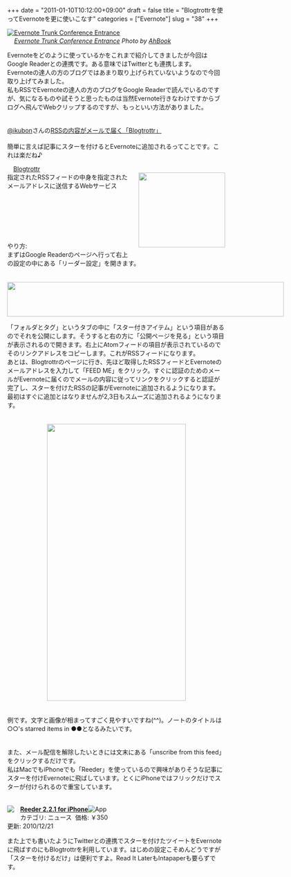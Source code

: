+++
date = "2011-01-10T10:12:00+09:00"
draft = false
title = "Blogtrottrを使ってEvernoteを更に使いこなす"
categories = ["Evernote"]
slug = "38"
+++

<p><a href="http://www.flickr.com/photos/52437397@N00/6072722159/" title="Evernote Trunk Conference Entrance by AhBook, on Flickr" target="_blank"><img class="flickr_photo" src="http://farm7.static.flickr.com/6072/6072722159_d46d7d4016_z.jpg"  alt="Evernote Trunk Conference Entrance" width="NaNpx"/></a><br /><cite class="flickr_photographer"><img src="http://farm4.static.flickr.com/3329/favicons/72157601614001242_7730.png" width="16" /><a href="http://www.flickr.com/photos/52437397@N00/6072722159/">Evernote Trunk Conference Entrance</a> Photo by <a href="http://www.flickr.com/photos/52437397@N00/">AhBook</a></cite></p>

Evernoteをどのように使っているかをこれまで紹介してきましたが今回はGoogle Readerとの連携です。ある意味ではTwitterとも連携します。<br />
Evernoteの達人の方のブログではあまり取り上げられていないようなので今回取り上げてみました。<br />
私もRSSでEvernoteの達人の方のブログをGoogle Readerで読んでいるのですが、気になるものや試そうと思ったものは当然Evernote行きなわけですからブログへ飛んでWebクリップするのですが、もっといい方法がありました。<br />
<a name="more"></a><br />
<br />
<a href="http://twitter.com/#%21/IKUBON">@ikubon</a>さんの<a href="http://ikubon.com/2010/02/blogtrottr/">RSSの内容がメールで届く「Blogtrottr」</a><br />
<br />
簡単に言えば記事にスターを付けるとEvernoteに追加されるってことです。これは楽だね♪<br />
<div style="margin-bottom: 0px; margin-left: 0px; margin-right: 0px; margin-top: 0px;"><a href="http://1.bp.blogspot.com/__65Q-o0q1tw/TSpHULkoB6I/AAAAAAAABFA/q_baGQYIvfs/s1600/Free+realtime+RSS+and+Atom+feed+to+email+service.+Get+your+favourite+blogs%252C+feeds%252C+and+news+delivered+to+your+inbox..png" imageanchor="1" style="clear: left; float: left; margin-bottom: 1em; margin-right: 1em;"></a><a href="http://blogtrottr.com/">Blogtrottr</a></div><div style="margin-bottom: 0px; margin-left: 0px; margin-right: 0px; margin-top: 0px;"><a href="http://1.bp.blogspot.com/__65Q-o0q1tw/TSpHULkoB6I/AAAAAAAABFA/q_baGQYIvfs/s1600/Free+realtime+RSS+and+Atom+feed+to+email+service.+Get+your+favourite+blogs%252C+feeds%252C+and+news+delivered+to+your+inbox..png" imageanchor="1" style="clear: right; float: right; margin-bottom: 1em; margin-left: 1em;"><img border="0" height="173" src="http://1.bp.blogspot.com/__65Q-o0q1tw/TSpHULkoB6I/AAAAAAAABFA/q_baGQYIvfs/s200/Free+realtime+RSS+and+Atom+feed+to+email+service.+Get+your+favourite+blogs%252C+feeds%252C+and+news+delivered+to+your+inbox..png" width="200" /></a>指定されたRSSフィードの中身を指定されたメールアドレスに送信するWebサービス</div><br />
<br />
<br />
<br />
<br />
<br />
<br />
やり方:<br />
まずはGoogle Readerのページへ行って右上の設定の中にある「リーダー設定」を開きます。<br />
<br />
<br />
<a href="http://3.bp.blogspot.com/__65Q-o0q1tw/TSpIMj7dVbI/AAAAAAAABFE/dgTTp11EGTM/s1600/Google+%25E3%2583%25AA%25E3%2583%25BC%25E3%2582%25BF%25E3%2582%2599%25E3%2583%25BC.png" imageanchor="1" style="clear: left; float: left; margin-bottom: 1em; margin-right: 1em;"><img border="0" height="80" src="http://3.bp.blogspot.com/__65Q-o0q1tw/TSpIMj7dVbI/AAAAAAAABFE/dgTTp11EGTM/s640/Google+%25E3%2583%25AA%25E3%2583%25BC%25E3%2582%25BF%25E3%2582%2599%25E3%2583%25BC.png" width="640" /></a>「フォルダとタグ」というタブの中に「スター付きアイテム」という項目があるのでそれを公開にします。そうすると右の方に「公開ページを見る」という項目が表示されるので開きます。右上にAtomフィードの項目が表示されているのでそのリンクアドレスをコピーします。これがRSSフィードになります。<br />
あとは、Blogtrottrのページに行き、先ほど取得したRSSフィードとEvernoteのメールアドレスを入力して「FEED ME」をクリック。すぐに認証のためのメールがEvernoteに届くのでメールの内容に従ってリンクをクリックすると認証が完了し、スターを付けたRSSの記事がEvernoteに追加されるようになります。最初はすぐに追加とはなりませんが2,3日もスムーズに追加されるようになります。<br />
<br />
<br />
<div class="separator" style="clear: both; text-align: center;"><a href="http://1.bp.blogspot.com/__65Q-o0q1tw/TSpcmNkbSsI/AAAAAAAABFQ/o3L4YRC_sCQ/s1600/%25E5%2590%258D%25E7%25A7%25B0%25E6%259C%25AA%25E8%25A8%25AD%25E5%25AE%259A.png" imageanchor="1" style="margin-left: 1em; margin-right: 1em;"><img border="0" height="640" src="http://1.bp.blogspot.com/__65Q-o0q1tw/TSpcmNkbSsI/AAAAAAAABFQ/o3L4YRC_sCQ/s640/%25E5%2590%258D%25E7%25A7%25B0%25E6%259C%25AA%25E8%25A8%25AD%25E5%25AE%259A.png" width="321" /></a></div><br />
<br />
例です。文字と画像が相まってすごく見やすいですね(^^)。ノートのタイトルは○○'s starred items in ●●となるみたいです。<br />
<br />
<br />
また、メール配信を解除したいときには文末にある「unscribe from this feed」をクリックするだけです。<br />
私はMacでもiPhoneでも「Reeder」を使っているので興味がありそうな記事にスターを付けEvernoteに飛ばしています。とくにiPhoneではフリックだけでスターが付けられるので重宝しています。<br />
<div class="ShareInfo"><br />
<br />
<div class="AppInfo"><div style="text-align: left;"><a href="http://3.bp.blogspot.com/__65Q-o0q1tw/TSpOIKOAd_I/AAAAAAAABFM/FCe03I0Too0/s1600/iTunes+App+Store+%25E3%2581%25A6%25E3%2582%2599%25E8%25A6%258B%25E3%2581%25A4%25E3%2581%258B%25E3%2582%258B+iPhone%25E3%2580%2581iPod+touch%25E3%2580%2581iPad+%25E5%25AF%25BE%25E5%25BF%259C+Reeder.png" imageanchor="1" style="clear: left; float: left; margin-bottom: 1em; margin-right: 1em;"><img border="0" src="http://3.bp.blogspot.com/__65Q-o0q1tw/TSpOIKOAd_I/AAAAAAAABFM/FCe03I0Too0/s1600/iTunes+App+Store+%25E3%2581%25A6%25E3%2582%2599%25E8%25A6%258B%25E3%2581%25A4%25E3%2581%258B%25E3%2582%258B+iPhone%25E3%2580%2581iPod+touch%25E3%2580%2581iPad+%25E5%25AF%25BE%25E5%25BF%259C+Reeder.png" /></a></div><a href="http://itunes.apple.com/jp/app/reeder/id325502379?mt=8" rel="nofollow" target="_blank"><b>Reeder 2.2.1 for iPhone</b></a><a href="http://itunes.apple.com/jp/app/reeder/id325502379?mt=8" rel="nofollow" target="_blank"></a><a href="http://itunes.apple.com/jp/app/reeder/id325502379?mt=8"></a><img alt="App" src="http://ax.phobos.apple.com.edgesuite.net/images/web/linkmaker/badge_appstore-sm.gif" /><br />
カテゴリ: ニュース&nbsp; 価格: ￥350<br />
更新: 2010/12/21<br />
</div></div>

また上でも書いたようにTwitterとの連携でスターを付けたツイートをEvernoteに飛ばすのにもBlogtrottrを利用しています。はじめの設定こそめんどうですが「スターを付けるだけ」は便利ですよ。Read It LaterもIntapaperも要らずです。
